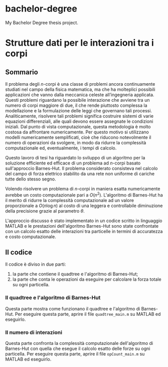 # bachelor-degree
My Bachelor Degree thesis project.

# Strutture dati per le interazioni tra i corpi
## Sommario
Il problema degli $n$-corpi è una classe di problemi ancora continuamente studiati nel campo della fisica matematica, ma che ha molteplici possibili applicazioni che vanno dalla meccanica celeste all’ingegneria applicata. Questi problemi riguardano la possibile interazione che avviene tra un numero di corpi maggiore di due, il che rende piuttosto complessa la modellazione e la formulazione delle leggi che governano tali processi. Analiticamente, risolvere tali problemi significa costruire sistemi di varie equazioni differenziali, alle quali devono essere assegnate le condizioni iniziali. Dal punto di vista computazionale, questa metodologia è molto costosa da affrontare numericamente. Per questo motivo si utilizzano modelli numericamente semplificati, cioè che riducono notevolmente il numero di operazioni da svolgere, in modo da ridurre la complessità computazionale ed, eventualmente, i tempi di calcolo.

Questo lavoro di tesi ha riguardato lo sviluppo di un algoritmo per la soluzione efficiente ed efficace di un problema ad $n$-corpi basato sull'approccio Barnes-Hut. Il problema considerato consisteva nel calcolo del campo di forza elettrico stabilito da una rete non uniforme di cariche tutte dello stesso segno.

Volendo risolvere un problema di $n$-corpi in maniera esatta numericamente avrebbe un costo computazionale pari a $O(n^2)$. L'algoritmo di Barnes-Hut ha il merito di ridurre la complessità computazionale ad un valore proporzionale a $O(n \log{n})$ al costo di una leggera e controllabile diminuzione della precisione grazie al parametro $\theta$.

L'approccio discusso è stato implementato in un codice scritto in linguaggio MATLAB e le prestazioni dell'algoritmo Barnes-Hut sono state confrontate con un calcolo esatto delle interazioni tra particelle in termini di accuratezza e costo computazionale.

## Il codice
Il codice è diviso in due parti:
1. la parte che contiene il quadtree e l'algoritmo di Barnes-Hut;
2. la parte che conta le operazioni da eseguire per calcolare la forza totale su ogni particella.

### Il quadtree e l'algoritmo di Barnes-Hut
Questa parte mostra come funzionano il quadtree e l'algoritmo di Barnes-Hut. Per eseguire questa parte, aprire il file `quadtree_main.m` su MATLAB ed eseguirlo.

### Il numero di interazioni
Questa parte confronta la complessità computazionale dell'algoritmo di Barnes-Hut con quella che esegue il calcolo esatto delle forze su ogni particella. Per eseguire questa parte, aprire il file `opCount_main.m` su MATLAB ed eseguirlo.
